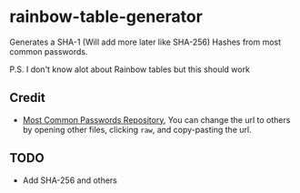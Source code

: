 # rainbow-table-generator
Generates a SHA-1 (Will add more later like SHA-256) Hashes from most common passwords. 

P.S. I don't know alot about Rainbow tables but this should work

## Credit
- [Most Common Passwords Repository](https://github.com/danielmiessler/SecLists/tree/aad07fff50ca37af2926de4d07ff670bf3416fbc/Passwords), You can change the url to others by opening other files, clicking `raw`, and copy-pasting the url.

## TODO
- Add SHA-256 and others
